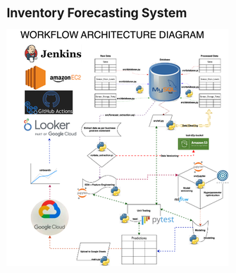 # Inventory Forecasting System

![Workflow](https://github.com/Aditya-NeuralNetNinja/d2p_proj/blob/automation/workflow.svg)

